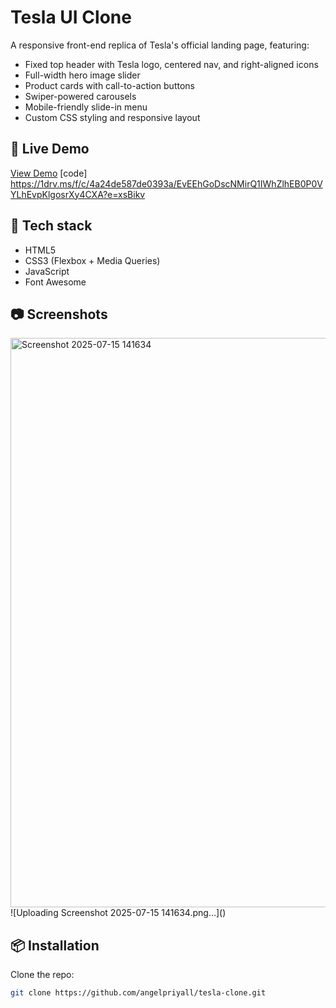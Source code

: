 # Tesla UI Clone

A responsive front-end replica of Tesla's official landing page, featuring:

- Fixed top header with Tesla logo, centered nav, and right-aligned icons
- Full-width hero image slider
- Product cards with call-to-action buttons
- Swiper-powered carousels
- Mobile-friendly slide-in menu
- Custom CSS styling and responsive layout

## 🚀 Live Demo

[View Demo](https://tesla-catalog.netlify.app/)
[code]   https://1drv.ms/f/c/4a24de587de0393a/EvEEhGoDscNMirQ1IWhZlhEB0P0VYLhEvpKlgosrXy4CXA?e=xsBikv

## 📁 Tech stack


- HTML5
- CSS3 (Flexbox + Media Queries)
- JavaScript
- Font Awesome


## 📷 Screenshots
<img width="935" height="911" alt="Screenshot 2025-07-15 141634" src="https://github.com/user-attachments/assets/c6dfd7ad-6881-433c-a5ad-2db88f6999d2" />
![Uploading Screenshot 2025-07-15 141634.png…]()

## 📦 Installation

Clone the repo:

```bash
git clone https://github.com/angelpriyall/tesla-clone.git
